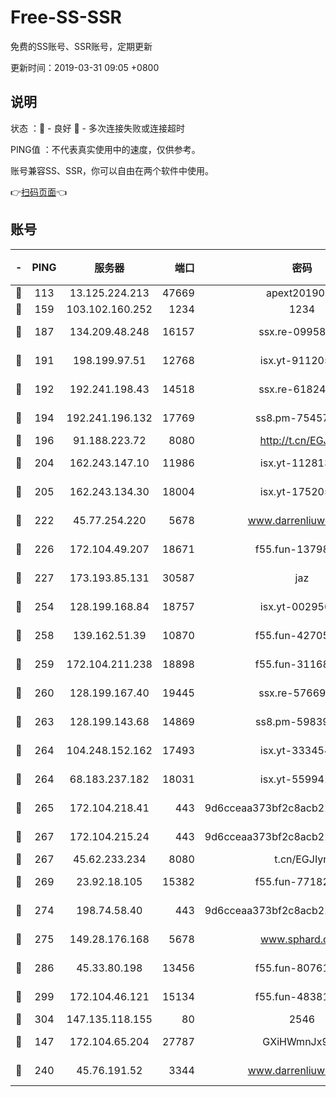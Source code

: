 # Free-SS-SSR

免费的SS账号、SSR账号，定期更新

更新时间：2019-03-31 09:05 +0800

## 说明

状态     ：🙂 - 良好 🙁 - 多次连接失败或连接超时

PING值   ：不代表真实使用中的速度，仅供参考。

账号兼容SS、SSR，你可以自由在两个软件中使用。

👉[扫码页面](https://liesauer.github.io/Free-SS-SSR/)👈

## 账号

|-|PING|服务器|端口|密码|加密方式|区域|
|:----:|:----:|:-----:|-----:|:----:|:----:|:----:|
|🙂|113|13.125.224.213|47669|apext2019001|chacha20|KR|
|🙂|159|103.102.160.252|1234|1234|rc4-md5|JP|
|🙂|187|134.209.48.248|16157|ssx.re-09958168|aes-256-cfb|US|
|🙂|191|198.199.97.51|12768|isx.yt-91120534|aes-256-cfb|US|
|🙂|192|192.241.198.43|14518|ssx.re-61824417|aes-256-cfb|US|
|🙂|194|192.241.196.132|17769|ss8.pm-75457473|aes-256-cfb|US|
|🙂|196|91.188.223.72|8080|http://t.cn/EGJIyrl|rc4-md5|RU|
|🙂|204|162.243.147.10|11986|isx.yt-11281384|aes-256-cfb|US|
|🙂|205|162.243.134.30|18004|isx.yt-17520529|aes-256-cfb|US|
|🙂|222|45.77.254.220|5678|www.darrenliuwei.com|aes-256-cfb|SG|
|🙂|226|172.104.49.207|18671|f55.fun-13798673|aes-256-cfb|SG|
|🙂|227|173.193.85.131|30587|jaz|aes-256-cfb|US|
|🙂|254|128.199.168.84|18757|isx.yt-00295653|aes-256-cfb|SG|
|🙂|258|139.162.51.39|10870|f55.fun-42705355|aes-256-cfb|SG|
|🙂|259|172.104.211.238|18898|f55.fun-31168082|aes-256-cfb|US|
|🙂|260|128.199.167.40|19445|ssx.re-57669332|aes-256-cfb|SG|
|🙂|263|128.199.143.68|14869|ss8.pm-59839550|aes-256-cfb|SG|
|🙂|264|104.248.152.162|17493|isx.yt-33345420|aes-256-cfb|SG|
|🙂|264|68.183.237.182|18031|isx.yt-55994128|aes-256-cfb|SG|
|🙂|265|172.104.218.41|443|9d6cceaa373bf2c8acb22e60b6a58be6|aes-256-cfb|US|
|🙂|267|172.104.215.24|443|9d6cceaa373bf2c8acb22e60b6a58be6|aes-256-cfb|US|
|🙂|267|45.62.233.234|8080|t.cn/EGJIyrl|rc4-md5|CA|
|🙂|269|23.92.18.105|15382|f55.fun-77182272|aes-256-cfb|US|
|🙂|274|198.74.58.40|443|9d6cceaa373bf2c8acb22e60b6a58be6|aes-256-cfb|US|
|🙂|275|149.28.176.168|5678|www.sphard.com|aes-256-cfb|AU|
|🙂|286|45.33.80.198|13456|f55.fun-80761096|aes-256-cfb|US|
|🙂|299|172.104.46.121|15134|f55.fun-48381477|aes-256-cfb|SG|
|🙂|304|147.135.118.155|80|2546|chacha20|US|
|🙂|147|172.104.65.204|27787|GXiHWmnJx94S|aes-256-cfb|JP|
|🙁|240|45.76.191.52|3344|www.darrenliuwei.com|aes-256-cfb|JP|
